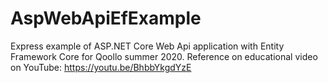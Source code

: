 # AspWebApiEfExample
Express example of ASP.NET Core Web Api application with Entity Framework Core for Qoollo summer 2020.
Reference on educational video on YouTube: https://youtu.be/BhbbYkgdYzE